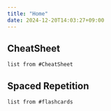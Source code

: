 ```yaml
---
title: "Home"
date: 2024-12-20T14:03:27+09:00
---
```

## CheatSheet
```dataview
list from #CheatSheet
```

## Spaced Repetition
```dataview
list from #flashcards
```
